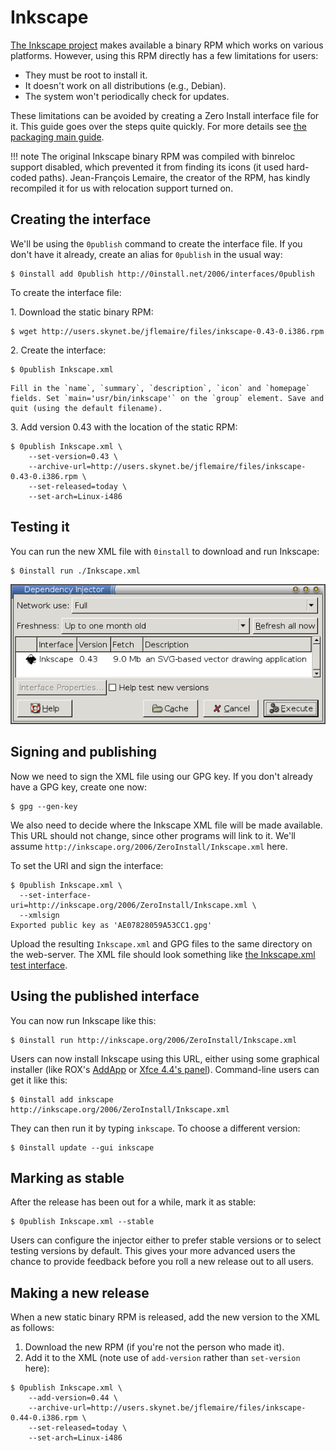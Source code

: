 # Inkscape

[The Inkscape project](http://inkscape.org/) makes available a binary RPM which works on various platforms. However, using this RPM directly has a few limitations for users:

- They must be root to install it.
- It doesn't work on all distributions (e.g., Debian).
- The system won't periodically check for updates.

These limitations can be avoided by creating a Zero Install interface file for it. This guide goes over the steps quite quickly. For more details see [the packaging main guide](../guide-gui.md).

!!! note
    The original Inkscape binary RPM was compiled with binreloc support disabled, which prevented it from finding its icons (it used hard-coded paths). Jean-François Lemaire, the creator of the RPM, has kindly recompiled it for us with relocation support turned on.

## Creating the interface

We'll be using the `0publish` command to create the interface file. If you don't have it already, create an alias for `0publish` in the usual way:

```shell
$ 0install add 0publish http://0install.net/2006/interfaces/0publish
```

To create the interface file:

1\. Download the static binary RPM:

```shell
$ wget http://users.skynet.be/jflemaire/files/inkscape-0.43-0.i386.rpm
```

2\. Create the interface:

```shell    
$ 0publish Inkscape.xml
```

    Fill in the `name`, `summary`, `description`, `icon` and `homepage` fields. Set `main='usr/bin/inkscape'` on the `group` element. Save and quit (using the default filename).
    
3\. Add version 0.43 with the location of the static RPM:

```shell    
$ 0publish Inkscape.xml \
    --set-version=0.43 \
    --archive-url=http://users.skynet.be/jflemaire/files/inkscape-0.43-0.i386.rpm \
    --set-released=today \
    --set-arch=Linux-i486
```

## Testing it

You can run the new XML file with `0install` to download and run Inkscape:

```shell
$ 0install run ./Inkscape.xml
```

![Running Inkscape with Zero Install](../../img/screens/package-inkscape.png)

## Signing and publishing

Now we need to sign the XML file using our GPG key. If you don't already have a GPG key, create one now:

```shell
$ gpg --gen-key
```

We also need to decide where the Inkscape XML file will be made available. This URL should not change, since other programs will link to it. We'll assume `http://inkscape.org/2006/ZeroInstall/Inkscape.xml` here.

To set the URI and sign the interface:

```shell
$ 0publish Inkscape.xml \
  --set-interface-uri=http://inkscape.org/2006/ZeroInstall/Inkscape.xml \
  --xmlsign
Exported public key as 'AE07828059A53CC1.gpg'
```

Upload the resulting `Inkscape.xml` and GPG files to the same directory on the web-server. The XML file should look something like [the Inkscape.xml test interface](http://0install.net/2006/3rd-party/Inkscape.xml).

## Using the published interface

You can now run Inkscape like this:

```shell
$ 0install run http://inkscape.org/2006/ZeroInstall/Inkscape.xml
```

Users can now install Inkscape using this URL, either using some graphical installer (like ROX's [AddApp](http://rox.sourceforge.net/desktop/AddApp) or [Xfce 4.4's panel](http://rox.sourceforge.net/desktop/node/269)). Command-line users can get it like this:

```shell
$ 0install add inkscape http://inkscape.org/2006/ZeroInstall/Inkscape.xml
```

They can then run it by typing `inkscape`. To choose a different version:

```shell
$ 0install update --gui inkscape
```

## Marking as stable

After the release has been out for a while, mark it as stable:

```shell
$ 0publish Inkscape.xml --stable
```

Users can configure the injector either to prefer stable versions or to select testing versions by default. This gives your more advanced users the chance to provide feedback before you roll a new release out to all users.

## Making a new release

When a new static binary RPM is released, add the new version to the XML as follows:

1.  Download the new RPM (if you're not the person who made it).
2.  Add it to the XML (note use of `add-version` rather than `set-version` here):

```shell
$ 0publish Inkscape.xml \
    --add-version=0.44 \
    --archive-url=http://users.skynet.be/jflemaire/files/inkscape-0.44-0.i386.rpm \
    --set-released=today \
    --set-arch=Linux-i486
```
